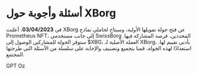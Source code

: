 # أسئلة وأجوبة حول XBorg

في **03/04/2023**، أعلنت XBorg عن فتح جولة تمويلها الأولية، وسيتاح لحاملي نماذج Prometheus NFT، إلى جانب مستخدمي SwissBorg المحددين، فرصة المشاركة فيها. ستوفر الجولة للمشاركين الوصول إلى $XBG، العملة الأصلية لـ XBorg، بأدنى تقييم لها. استعدادًا لهذه الجولة، قمنا بتجميع وتصنيف والإجابة على سلسلة من الأسئلة التي طرحتها المجتمع.

GPT Oz